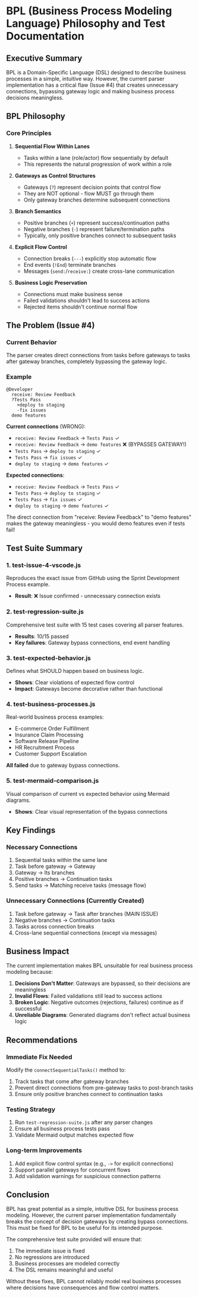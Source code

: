 # BPL (Business Process Modeling Language) Philosophy and Test Documentation

## Executive Summary

BPL is a Domain-Specific Language (DSL) designed to describe business processes in a simple, intuitive way. However, the current parser implementation has a critical flaw (Issue #4) that creates unnecessary connections, bypassing gateway logic and making business process decisions meaningless.

## BPL Philosophy

### Core Principles

1. **Sequential Flow Within Lanes**
   - Tasks within a lane (role/actor) flow sequentially by default
   - This represents the natural progression of work within a role

2. **Gateways as Control Structures**
   - Gateways (`?`) represent decision points that control flow
   - They are NOT optional - flow MUST go through them
   - Only gateway branches determine subsequent connections

3. **Branch Semantics**
   - Positive branches (`+`) represent success/continuation paths
   - Negative branches (`-`) represent failure/termination paths
   - Typically, only positive branches connect to subsequent tasks

4. **Explicit Flow Control**
   - Connection breaks (`---`) explicitly stop automatic flow
   - End events (`!End`) terminate branches
   - Messages (`send:`/`receive:`) create cross-lane communication

5. **Business Logic Preservation**
   - Connections must make business sense
   - Failed validations shouldn't lead to success actions
   - Rejected items shouldn't continue normal flow

## The Problem (Issue #4)

### Current Behavior
The parser creates direct connections from tasks before gateways to tasks after gateway branches, completely bypassing the gateway logic.

### Example
```
@Developer
  receive: Review Feedback
  ?Tests Pass
    +deploy to staging
    -fix issues
  demo features
```

**Current connections** (WRONG):
- `receive: Review Feedback` → `Tests Pass` ✓
- `receive: Review Feedback` → `demo features` ❌ (BYPASSES GATEWAY!)
- `Tests Pass` → `deploy to staging` ✓
- `Tests Pass` → `fix issues` ✓
- `deploy to staging` → `demo features` ✓

**Expected connections**:
- `receive: Review Feedback` → `Tests Pass` ✓
- `Tests Pass` → `deploy to staging` ✓
- `Tests Pass` → `fix issues` ✓
- `deploy to staging` → `demo features` ✓

The direct connection from "receive: Review Feedback" to "demo features" makes the gateway meaningless - you would demo features even if tests fail!

## Test Suite Summary

### 1. **test-issue-4-vscode.js**
Reproduces the exact issue from GitHub using the Sprint Development Process example.
- **Result**: ❌ Issue confirmed - unnecessary connection exists

### 2. **test-regression-suite.js**
Comprehensive test suite with 15 test cases covering all parser features.
- **Results**: 10/15 passed
- **Key failures**: Gateway bypass connections, end event handling

### 3. **test-expected-behavior.js**
Defines what SHOULD happen based on business logic.
- **Shows**: Clear violations of expected flow control
- **Impact**: Gateways become decorative rather than functional

### 4. **test-business-processes.js**
Real-world business process examples:
- E-commerce Order Fulfillment
- Insurance Claim Processing
- Software Release Pipeline
- HR Recruitment Process
- Customer Support Escalation

**All failed** due to gateway bypass connections.

### 5. **test-mermaid-comparison.js**
Visual comparison of current vs expected behavior using Mermaid diagrams.
- **Shows**: Clear visual representation of the bypass connections

## Key Findings

### Necessary Connections
1. Sequential tasks within the same lane
2. Task before gateway → Gateway
3. Gateway → Its branches
4. Positive branches → Continuation tasks
5. Send tasks → Matching receive tasks (message flow)

### Unnecessary Connections (Currently Created)
1. Task before gateway → Task after branches (MAIN ISSUE)
2. Negative branches → Continuation tasks
3. Tasks across connection breaks
4. Cross-lane sequential connections (except via messages)

## Business Impact

The current implementation makes BPL unsuitable for real business process modeling because:

1. **Decisions Don't Matter**: Gateways are bypassed, so their decisions are meaningless
2. **Invalid Flows**: Failed validations still lead to success actions
3. **Broken Logic**: Negative outcomes (rejections, failures) continue as if successful
4. **Unreliable Diagrams**: Generated diagrams don't reflect actual business logic

## Recommendations

### Immediate Fix Needed
Modify the `connectSequentialTasks()` method to:
1. Track tasks that come after gateway branches
2. Prevent direct connections from pre-gateway tasks to post-branch tasks
3. Ensure only positive branches connect to continuation tasks

### Testing Strategy
1. Run `test-regression-suite.js` after any parser changes
2. Ensure all business process tests pass
3. Validate Mermaid output matches expected flow

### Long-term Improvements
1. Add explicit flow control syntax (e.g., `->` for explicit connections)
2. Support parallel gateways for concurrent flows
3. Add validation warnings for suspicious connection patterns

## Conclusion

BPL has great potential as a simple, intuitive DSL for business process modeling. However, the current parser implementation fundamentally breaks the concept of decision gateways by creating bypass connections. This must be fixed for BPL to be useful for its intended purpose.

The comprehensive test suite provided will ensure that:
1. The immediate issue is fixed
2. No regressions are introduced
3. Business processes are modeled correctly
4. The DSL remains meaningful and useful

Without these fixes, BPL cannot reliably model real business processes where decisions have consequences and flow control matters.